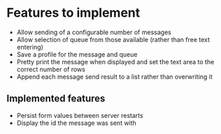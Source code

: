 # Features to implement

* Allow sending of a configurable number of messages
* Allow selection of queue from those available (rather than free text entering)
* Save a profile for the message and queue
* Pretty print the message when displayed and set the text area to the correct number of rows
* Append each message send result to a list rather than overwriting it

## Implemented features

* Persist form values between server restarts
* Display the id the message was sent with
